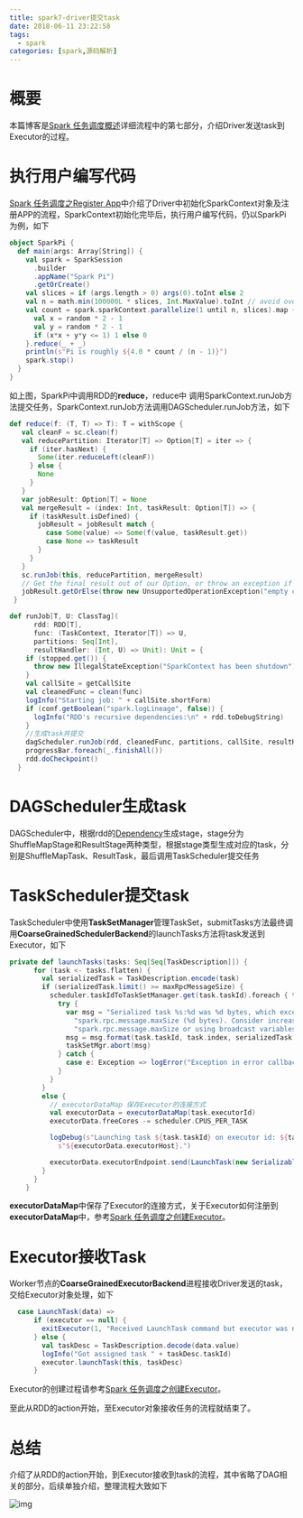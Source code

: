 ```yaml
---
title: spark7-driver提交task
date: 2018-06-11 23:22:58
tags: 
  - spark
categories: [spark,源码解析]
---
```


# 概要

本篇博客是[Spark 任务调度概述](http://blog.csdn.net/u011564172/article/details/65653617)详细流程中的第七部分，介绍Driver发送task到Executor的过程。

# 执行用户编写代码

[Spark 任务调度之Register App](http://blog.csdn.net/u011564172/article/details/69062339)中介绍了Driver中初始化SparkContext对象及注册APP的流程，SparkContext初始化完毕后，执行用户编写代码，仍以SparkPi为例，如下 

```scala
object SparkPi {
  def main(args: Array[String]) {
    val spark = SparkSession
      .builder
      .appName("Spark Pi")
      .getOrCreate()
    val slices = if (args.length > 0) args(0).toInt else 2
    val n = math.min(100000L * slices, Int.MaxValue).toInt // avoid overflow
    val count = spark.sparkContext.parallelize(1 until n, slices).map { i =>
      val x = random * 2 - 1
      val y = random * 2 - 1
      if (x*x + y*y <= 1) 1 else 0
    }.reduce(_ + _)
    println(s"Pi is roughly ${4.0 * count / (n - 1)}")
    spark.stop()
  }
} 
```

如上图，SparkPi中调用RDD的**reduce**，reduce中 
调用SparkContext.runJob方法提交任务，SparkContext.runJob方法调用DAGScheduler.runJob方法，如下

 ```scala
 def reduce(f: (T, T) => T): T = withScope {
    val cleanF = sc.clean(f)
    val reducePartition: Iterator[T] => Option[T] = iter => {
      if (iter.hasNext) {
        Some(iter.reduceLeft(cleanF))
      } else {
        None
      }
    }
    var jobResult: Option[T] = None
    val mergeResult = (index: Int, taskResult: Option[T]) => {
      if (taskResult.isDefined) {
        jobResult = jobResult match {
          case Some(value) => Some(f(value, taskResult.get))
          case None => taskResult
        }
      }
    }
    sc.runJob(this, reducePartition, mergeResult)
    // Get the final result out of our Option, or throw an exception if the RDD was empty
    jobResult.getOrElse(throw new UnsupportedOperationException("empty collection"))
  }
 ```

```scala
def runJob[T, U: ClassTag](
      rdd: RDD[T],
      func: (TaskContext, Iterator[T]) => U,
      partitions: Seq[Int],
      resultHandler: (Int, U) => Unit): Unit = {
    if (stopped.get()) {
      throw new IllegalStateException("SparkContext has been shutdown")
    }
    val callSite = getCallSite
    val cleanedFunc = clean(func)
    logInfo("Starting job: " + callSite.shortForm)
    if (conf.getBoolean("spark.logLineage", false)) {
      logInfo("RDD's recursive dependencies:\n" + rdd.toDebugString)
    }
    //生成task并提交
    dagScheduler.runJob(rdd, cleanedFunc, partitions, callSite, resultHandler, localProperties.get)
    progressBar.foreach(_.finishAll())
    rdd.doCheckpoint()
  }
```

# DAGScheduler生成task

DAGScheduler中，根据rdd的[Dependency](http://blog.csdn.net/u011564172/article/details/54312200)生成stage，stage分为ShuffleMapStage和ResultStage两种类型，根据stage类型生成对应的task，分别是ShuffleMapTask、ResultTask，最后调用TaskScheduler提交任务

# TaskScheduler提交task

TaskScheduler中使用**TaskSetManager**管理TaskSet，submitTasks方法最终调用**CoarseGrainedSchedulerBackend**的launchTasks方法将task发送到Executor，如下 

```scala
private def launchTasks(tasks: Seq[Seq[TaskDescription]]) {
      for (task <- tasks.flatten) {
        val serializedTask = TaskDescription.encode(task)
        if (serializedTask.limit() >= maxRpcMessageSize) {
          scheduler.taskIdToTaskSetManager.get(task.taskId).foreach { taskSetMgr =>
            try {
              var msg = "Serialized task %s:%d was %d bytes, which exceeds max allowed: " +
                "spark.rpc.message.maxSize (%d bytes). Consider increasing " +
                "spark.rpc.message.maxSize or using broadcast variables for large values."
              msg = msg.format(task.taskId, task.index, serializedTask.limit(), maxRpcMessageSize)
              taskSetMgr.abort(msg)
            } catch {
              case e: Exception => logError("Exception in error callback", e)
            }
          }
        }
        else {
          // executorDataMap 保存Executor的连接方式
          val executorData = executorDataMap(task.executorId)
          executorData.freeCores -= scheduler.CPUS_PER_TASK

          logDebug(s"Launching task ${task.taskId} on executor id: ${task.executorId} hostname: " +
            s"${executorData.executorHost}.")

          executorData.executorEndpoint.send(LaunchTask(new SerializableBuffer(serializedTask)))
        }
      }
    }
```

**executorDataMap**中保存了Executor的连接方式，关于Executor如何注册到**executorDataMap**中，参考[Spark 任务调度之创建Executor](http://blog.csdn.net/u011564172/article/details/69922241)。

# Executor接收Task

Worker节点的**CoarseGrainedExecutorBackend**进程接收Driver发送的task，交给Executor对象处理，如下 

```Scala
  case LaunchTask(data) =>
      if (executor == null) {
        exitExecutor(1, "Received LaunchTask command but executor was null")
      } else {
        val taskDesc = TaskDescription.decode(data.value)
        logInfo("Got assigned task " + taskDesc.taskId)
        executor.launchTask(this, taskDesc)
      }
```

Executor的创建过程请参考[Spark 任务调度之创建Executor](http://blog.csdn.net/u011564172/article/details/69922241)。

至此从RDD的action开始，至Executor对象接收任务的流程就结束了。

# 总结

介绍了从RDD的action开始，到Executor接收到task的流程，其中省略了DAG相关的部分，后续单独介绍，整理流程大致如下 

![img](7_driver提交task/SouthEast.png)